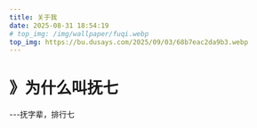 ```yaml
---
title: 关于我
date: 2025-08-31 18:54:19
# top_img: /img/wallpaper/fuqi.webp
top_img: https://bu.dusays.com/2025/09/03/68b7eac2da9b3.webp
---
```


# 》为什么叫抚七

---抚字辈，排行七
